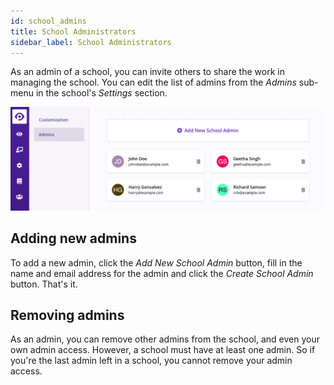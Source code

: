 ```yaml
---
id: school_admins
title: School Administrators
sidebar_label: School Administrators
---
```


As an admin of a school, you can invite others to share the work in managing the school. You can edit the list of admins from the _Admins_ sub-menu in the school's _Settings_ section.

![School's Admin List Page](../assets/school_admins/school_admins_page_r4dpdw.png)

## Adding new admins

To add a new admin, click the _Add New School Admin_ button, fill in the name and email address for the admin and click the _Create School Admin_ button. That's it.

## Removing admins

As an admin, you can remove other admins from the school, and even your own admin access. However, a school must have at least one admin. So if you're the last admin left in a school, you cannot remove your admin access.
